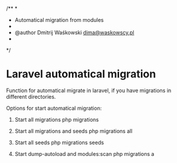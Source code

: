 /**
 * 
 * Automatical migration from modules
 *
 * @author Dmitrij Waśkowski <dima@waskowscy.pl>
 * 
 */

Laravel automatical migration
=============================

Function for automatical migrate in laravel, if you have migrations in different directories.

Options for start automatical migration:

1) Start all migrations
php migrations

2) Start all migrations and seeds
php migrations all

3) Start all seeds
php migrations seeds

4) Start dump-autoload and modules:scan
php migrations a
